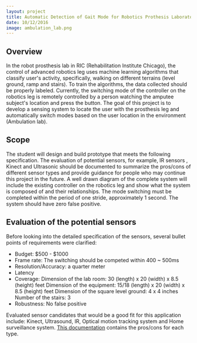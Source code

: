 ```yaml
---
layout: project
title: Automatic Detection of Gait Mode for Robotics Prothesis Laboratory 
date: 10/12/2016
image: ambulation_lab.png
---
```


## Overview
In the robot prosthesis lab in RIC (Rehabilitation Institute Chicago), the control of advanced robotics leg uses machine learning algorithms that classify user's activity, specifically, walking on different terrains (level ground, ramp and stairs). To train the algorithms, the data collected should be properly labeled. Currently, the switching mode of the controller on the robotics leg is remotely controlled by a person watching the amputee subject's location and press the button. The goal of this project is to develop a sensing system to locate the user with the prosthesis leg and automatically switch modes based on the user location in the environment (Ambulation lab). 

## Scope
The student will design and build prototype that meets the following specification. The evaluation of potential sensors, for example, IR sensors , Kinect and Ultrasonic should be documented to summarize the pros/cons of different sensor types and provide guidance for people who may continue this project in the future. A well drawn diagram of the complete system will include the existing
controller on the robotics leg and show what the system is composed of and their relationships. The mode switching must be completed within the period of one stride, approximately 1 second. The
system should have zero false positive.

## Evaluation of the potential sensors
Before looking into the detailed specification of the sensors, several bullet points of requirements were clarified:

* Budget: $500 - $1000
* Frame rate: The switching should be competed within 400 ~ 500ms
* Resolution/Accuracy: a quarter meter
* Latency 
* Coverage: Dimension of the lab room: 30 (length) x 20 (width) x 8.5 (height) feet  Dimension of the equipment: 15/18 (length) x 20 (width) x 8.5 (height) feet  Dimension of the square level ground: 4 x 4 inches  Number of the stairs: 3
* Robustness: No false positive 

Evaluated sensor candidates that would be a good fit for this application include: Kinect, Ultrasound, IR, Optical motion tracking system and Home surveillance system. [This documentation](https://drive.google.com/file/d/0B58hvswRIFctZDJYbW53YXplUXc/view?usp=sharing) contains the pros/cons for each type. 









